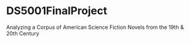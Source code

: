 # DS5001FinalProject
Analyzing a Corpus of American Science Fiction Novels from the 19th &amp; 20th Century
